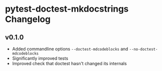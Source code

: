 # pytest-doctest-mkdocstrings Changelog

## v0.1.0
- Added commandline options `--doctest-mdcodeblocks` and `--no-doctest-mdcodeblocks`
- Significantly improved tests
- Improved check that doctest hasn't changed its internals
